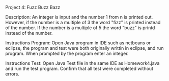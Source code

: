 Project 4: Fuzz Buzz Bazz

Description: An integer is input and the number 1 from n is printed out. 
However, if the number is a multiple of 3 the word "fizz" is printed instead of the number.
If the number is a multiple of 5 the word "buzz" is printd instead of the number.

Instructions Program: Open Java program in IDE such as netbeans or eclipse, the program and test were both originally writtin in eclipse, and run program. When prompted by the program enter an integer.

Instructions Test: Open Java Test file in the same IDE as Homework4.java and run the test program. Confirm that all test were completed without errors.  

